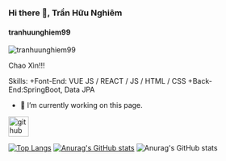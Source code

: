### Hi there 👋, Trần Hữu Nghiêm
#### tranhuunghiem99
![tranhuunghiem99](https://www.google.com/url?sa=i&url=https%3A%2F%2Fwww.pinterest.com%2Fpin%2F839991767973831310%2F&psig=AOvVaw3jQL23-47XLj1-u6GKvM5w&ust=1619671059738000&source=images&cd=vfe&ved=0CAIQjRxqFwoTCIje54qPoPACFQAAAAAdAAAAABAN)

Chao Xìn!!!


Skills: +Font-End: VUE JS / REACT / JS / HTML / CSS +Back-End:SpringBoot, Data JPA

- 🔭 I’m currently working on this page. 


[<img src='https://cdn.jsdelivr.net/npm/simple-icons@3.0.1/icons/github.svg' alt='github' height='40'>](https://github.com/tranhuunghiem99)  

[![Top Langs](https://github-readme-stats.vercel.app/api/top-langs/?username=tranhuunghiem99&layout=compact)](https://github.com/tranhuunghiem99/github-readme-stats)
[![Anurag's GitHub stats](https://github-readme-stats.vercel.app/api?username=tranhuunghiem99)](https://github.com/tranhuunghiem99/github-readme-stats)
![Anurag's GitHub stats](https://github-readme-stats.vercel.app/api?username=tranhuunghiem99&show_icons=true&theme=radical)
